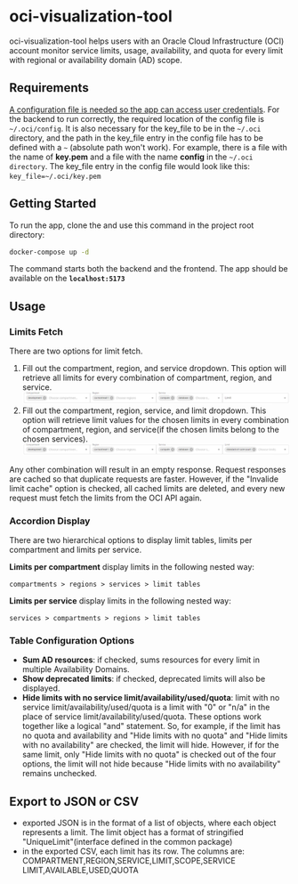# oci-visualization-tool

oci-visualization-tool helps users with an Oracle Cloud Infrastructure (OCI) account monitor service limits, usage, availability, and quota for every limit with regional or availability domain (AD) scope.

## Requirements

[A configuration file is needed so the app can access user credentials](https://docs.oracle.com/en-us/iaas/Content/API/Concepts/sdkconfig.htm).
For the backend to run correctly, the required location of the config file is `~/.oci/config`. It is also necessary for the key_file to be in the `~/.oci` directory, and the path in the key_file entry in the config file has to be defined with a `~` (absolute path won't work).
For example, there is a file with the name of **key.pem** and a file with the name **config** in the `~/.oci directory`. The key_file entry in the config file would look like this: `key_file=~/.oci/key.pem`

## Getting Started

To run the app, clone the and use this command in the project root directory:

```bash
docker-compose up -d
```

The command starts both the backend and the frontend. The app should be available on the **`localhost:5173`**

## Usage

### Limits Fetch

There are two options for limit fetch.

1. Fill out the compartment, region, and service dropdown. This option will retrieve all limits for every combination of compartment, region, and service. ![compartmen_region_service](/assets/images/compartment_region_service.png)
2. Fill out the compartment, region, service, and limit dropdown. This option will retrieve limit values for the chosen limits in every combination of compartment, region, and service(if the chosen limits belong to the chosen services). ![compartmen_region_service_limit](/assets/images/compartment_region_service_limit.png)

Any other combination will result in an empty response.
Request responses are cached so that duplicate requests are faster. However, if the "Invalide limit cache" option is checked, all cached limits are deleted, and every new request must fetch the limits from the OCI API again.

### Accordion Display

There are two hierarchical options to display limit tables, limits per compartment and limits per service.

**Limits per compartment** display limits in the following nested way:

```text
compartments > regions > services > limit tables
```

**Limits per service** display limits in the following nested way:

```text
services > compartments > regions > limit tables
```

### Table Configuration Options

- **Sum AD resources**: if checked, sums resources for every limit in multiple Availability Domains.
- **Show deprecated limits**: if checked, deprecated limits will also be displayed.
- **Hide limits with no service limit/availability/used/quota**: limit with no service limit/availability/used/quota is a limit with "0" or "n/a" in the place of service limit/availability/used/quota. These options work together like a logical "and" statement. So, for example, if the limit has no quota and availability and "Hide limits with no quota" and "Hide limits with no availability" are checked, the limit will hide. However, if for the same limit, only "Hide limits with no quota" is checked out of the four options, the limit will not hide because "Hide limits with no availability" remains unchecked.

## Export to JSON or CSV

- exported JSON is in the format of a list of objects, where each object represents a limit. The limit object has a format of stringified "UniqueLimit"(interface defined in the common package)
- in the exported CSV, each limit has its row. The columns are: COMPARTMENT,REGION,SERVICE,LIMIT,SCOPE,SERVICE LIMIT,AVAILABLE,USED,QUOTA
